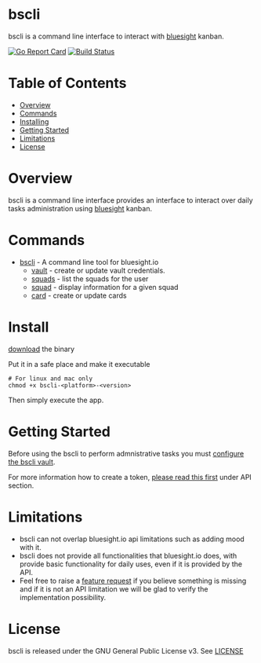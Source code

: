 # bscli

bscli is a command line interface to interact with [bluesight](https://www.bluesight.io/) kanban.

[![Go Report Card](https://goreportcard.com/badge/github.com/marco-ostaska/bscli)](https://goreportcard.com/report/github.com/marco-ostaska/bscli)
[![Build Status](https://travis-ci.com/marco-ostaska/bscli.svg?branch=main)](https://travis-ci.com/marco-ostaska/bscli)

# Table of Contents

- [Overview](#overview)
- [Commands](#commands)
- [Installing](#intalling)
- [Getting Started](#getting-started)
- [Limitations](#limitations)
- [License](#license)


# Overview

bscli is a command line interface provides an interface to interact over daily tasks administration using [bluesight](https://www.bluesight.io/) kanban.

# Commands

- [bscli](docs/bscli.md) - A command line tool for bluesight.io
  - [vault](docs/bscli_vault.md) - create or update vault credentials.
  - [squads](docs/bscli_squads.md) - list the squads for the user
  - [squad](docs/bscli_squad.md) - display information for a given squad
  - [card](docs/bscli_card.md) - create or update cards

# Install

[download](https://github.com/marco-ostaska/bscli/releases) the binary

Put it in a safe place and make it executable

```shell
# For linux and mac only
chmod +x bscli-<platform>-<version>
```

Then simply execute the app.

# Getting Started

Before using the bscli to perform admnistrative tasks you must [configure the bscli vault](docs/bscli_vault_new.md).

For more information how to create a token, [please read this first](https://portal.bluesight.io/tutorial.html) under API section.

# Limitations

- bscli can not overlap bluesight.io api limitations such as adding mood with it.
- bscli does not provide all functionalities that bluesight.io does, with provide basic functionality for daily uses, even if it is provided by the API.
- Feel free to raise a [feature request](https://github.com/marco-ostaska/bscli/issues/new?assignees=&labels=&template=feature_request.md&title=) if you believe something is missing and if it is not an API limitation we will be glad to verify the implementation possibility.

# License

bscli is released under the GNU General Public License v3. See [LICENSE](LICENSE)
